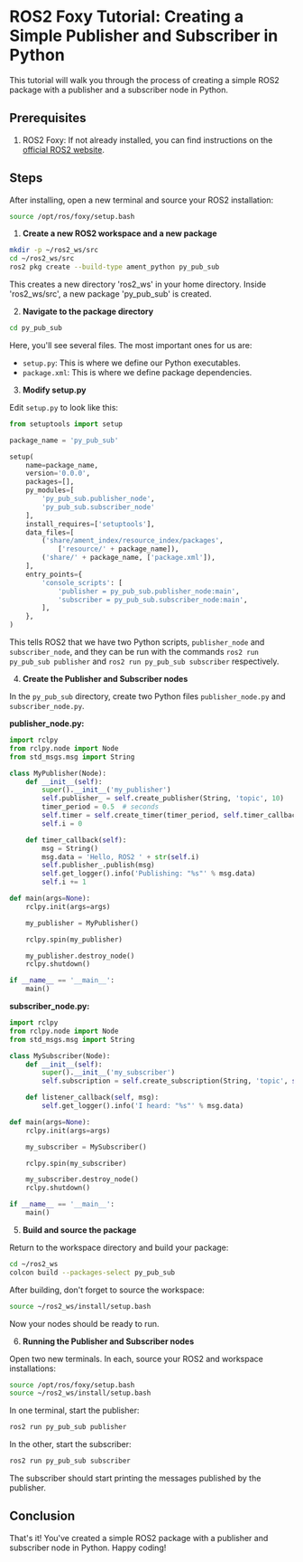 # ROS2 Foxy Tutorial: Creating a Simple Publisher and Subscriber in Python

This tutorial will walk you through the process of creating a simple ROS2 package with a publisher and a subscriber node in Python. 

## Prerequisites
1. ROS2 Foxy: If not already installed, you can find instructions on the [official ROS2 website](https://index.ros.org/doc/ros2/Installation/Foxy/). 

## Steps

After installing, open a new terminal and source your ROS2 installation:
```bash
source /opt/ros/foxy/setup.bash
```

1. **Create a new ROS2 workspace and a new package**

```bash
mkdir -p ~/ros2_ws/src
cd ~/ros2_ws/src
ros2 pkg create --build-type ament_python py_pub_sub
```

This creates a new directory 'ros2_ws' in your home directory. Inside 'ros2_ws/src', a new package 'py_pub_sub' is created.

2. **Navigate to the package directory**
```bash
cd py_pub_sub
```

Here, you'll see several files. The most important ones for us are:

- `setup.py`: This is where we define our Python executables.
- `package.xml`: This is where we define package dependencies.

3. **Modify setup.py**

Edit `setup.py` to look like this:

```python
from setuptools import setup

package_name = 'py_pub_sub'

setup(
    name=package_name,
    version='0.0.0',
    packages=[],
    py_modules=[
        'py_pub_sub.publisher_node',
        'py_pub_sub.subscriber_node'
    ],
    install_requires=['setuptools'],
    data_files=[
        ('share/ament_index/resource_index/packages',
            ['resource/' + package_name]),
        ('share/' + package_name, ['package.xml']),
    ],
    entry_points={
        'console_scripts': [
            'publisher = py_pub_sub.publisher_node:main',
            'subscriber = py_pub_sub.subscriber_node:main',
        ],
    },
)
```

This tells ROS2 that we have two Python scripts, `publisher_node` and `subscriber_node`, and they can be run with the commands `ros2 run py_pub_sub publisher` and `ros2 run py_pub_sub subscriber` respectively.

4. **Create the Publisher and Subscriber nodes**

In the `py_pub_sub` directory, create two Python files `publisher_node.py` and `subscriber_node.py`. 

**publisher_node.py:**

```python
import rclpy
from rclpy.node import Node
from std_msgs.msg import String

class MyPublisher(Node):
    def __init__(self):
        super().__init__('my_publisher')
        self.publisher_ = self.create_publisher(String, 'topic', 10)
        timer_period = 0.5  # seconds
        self.timer = self.create_timer(timer_period, self.timer_callback)
        self.i = 0

    def timer_callback(self):
        msg = String()
        msg.data = 'Hello, ROS2 ' + str(self.i)
        self.publisher_.publish(msg)
        self.get_logger().info('Publishing: "%s"' % msg.data)
        self.i += 1

def main(args=None):
    rclpy.init(args=args)

    my_publisher = MyPublisher()

    rclpy.spin(my_publisher)

    my_publisher.destroy_node()
    rclpy.shutdown()

if __name__ == '__main__':
    main()
```

**subscriber_node.py:**

```python
import rclpy
from rclpy.node import Node
from std_msgs.msg import String

class MySubscriber(Node):
    def __init__(self):
        super().__init__('my_subscriber')
        self.subscription = self.create_subscription(String, 'topic', self.listener_callback, 10)

    def listener_callback(self, msg):
        self.get_logger().info('I heard: "%s"' % msg.data)

def main(args=None):
    rclpy.init(args=args)

    my_subscriber = MySubscriber()

    rclpy.spin(my_subscriber)

    my_subscriber.destroy_node()
    rclpy.shutdown()

if __name__ == '__main__':
    main()
```

5. **Build and source the package**

Return to the workspace directory and build your package:

```bash
cd ~/ros2_ws
colcon build --packages-select py_pub_sub
```

After building, don't forget to source the workspace:

```bash
source ~/ros2_ws/install/setup.bash
```

Now your nodes should be ready to run.

6. **Running the Publisher and Subscriber nodes**

Open two new terminals. In each, source your ROS2 and workspace installations:

```bash
source /opt/ros/foxy/setup.bash
source ~/ros2_ws/install/setup.bash
```

In one terminal, start the publisher:

```bash
ros2 run py_pub_sub publisher
```

In the other, start the subscriber:

```bash
ros2 run py_pub_sub subscriber
```

The subscriber should start printing the messages published by the publisher.

## Conclusion

That's it! You've created a simple ROS2 package with a publisher and subscriber node in Python. Happy coding!

